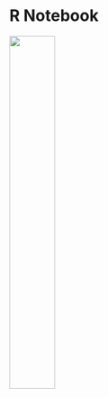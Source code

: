 R Notebook
================

<img src="/Users/dian/Desktop/R/MICR_475/hw_2_files/figure-gfm/our_first_plot-1.png" style="width:40.0%" />

